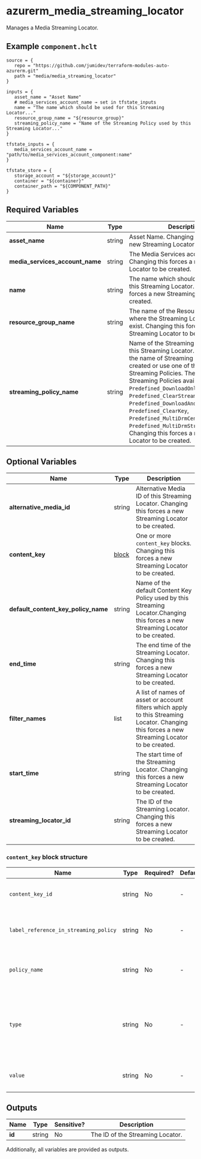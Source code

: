 # azurerm_media_streaming_locator

Manages a Media Streaming Locator.

## Example `component.hclt`

```hcl
source = {
   repo = "https://github.com/jumidev/terraform-modules-auto-azurerm.git"   
   path = "media/media_streaming_locator"   
}

inputs = {
   asset_name = "Asset Name"   
   # media_services_account_name → set in tfstate_inputs
   name = "The name which should be used for this Streaming Locator..."   
   resource_group_name = "${resource_group}"   
   streaming_policy_name = "Name of the Streaming Policy used by this Streaming Locator..."   
}

tfstate_inputs = {
   media_services_account_name = "path/to/media_services_account_component:name"   
}

tfstate_store = {
   storage_account = "${storage_account}"   
   container = "${container}"   
   container_path = "${COMPONENT_PATH}"   
}

```

## Required Variables

| Name | Type |  Description |
| ---- | --------- |  ----------- |
| **asset_name** | string |  Asset Name. Changing this forces a new Streaming Locator to be created. | 
| **media_services_account_name** | string |  The Media Services account name. Changing this forces a new Streaming Locator to be created. | 
| **name** | string |  The name which should be used for this Streaming Locator. Changing this forces a new Streaming Locator to be created. | 
| **resource_group_name** | string |  The name of the Resource Group where the Streaming Locator should exist. Changing this forces a new Streaming Locator to be created. | 
| **streaming_policy_name** | string |  Name of the Streaming Policy used by this Streaming Locator. Either specify the name of Streaming Policy you created or use one of the predefined Streaming Policies. The predefined Streaming Policies available are: `Predefined_DownloadOnly`, `Predefined_ClearStreamingOnly`, `Predefined_DownloadAndClearStreaming`, `Predefined_ClearKey`, `Predefined_MultiDrmCencStreaming` and `Predefined_MultiDrmStreaming`. Changing this forces a new Streaming Locator to be created. | 

## Optional Variables

| Name | Type |  Description |
| ---- | --------- |  ----------- |
| **alternative_media_id** | string |  Alternative Media ID of this Streaming Locator. Changing this forces a new Streaming Locator to be created. | 
| **content_key** | [block](#content_key-block-structure) |  One or more `content_key` blocks. Changing this forces a new Streaming Locator to be created. | 
| **default_content_key_policy_name** | string |  Name of the default Content Key Policy used by this Streaming Locator.Changing this forces a new Streaming Locator to be created. | 
| **end_time** | string |  The end time of the Streaming Locator. Changing this forces a new Streaming Locator to be created. | 
| **filter_names** | list |  A list of names of asset or account filters which apply to this Streaming Locator. Changing this forces a new Streaming Locator to be created. | 
| **start_time** | string |  The start time of the Streaming Locator. Changing this forces a new Streaming Locator to be created. | 
| **streaming_locator_id** | string |  The ID of the Streaming Locator. Changing this forces a new Streaming Locator to be created. | 

### `content_key` block structure

| Name | Type | Required? | Default | Description |
| ---- | ---- | --------- | ------- | ----------- |
| `content_key_id` | string | No | - | ID of Content Key. Changing this forces a new Streaming Locator to be created. |
| `label_reference_in_streaming_policy` | string | No | - | Label of Content Key as specified in the Streaming Policy. Changing this forces a new Streaming Locator to be created. |
| `policy_name` | string | No | - | Content Key Policy used by Content Key. Changing this forces a new Streaming Locator to be created. |
| `type` | string | No | - | Encryption type of Content Key. Supported values are 'CommonEncryptionCbcs', 'CommonEncryptionCenc' or 'EnvelopeEncryption'. Changing this forces a new Streaming Locator to be created. |
| `value` | string | No | - | Value of Content Key. Changing this forces a new Streaming Locator to be created. |



## Outputs

| Name | Type | Sensitive? | Description |
| ---- | ---- | --------- | --------- |
| **id** | string | No  | The ID of the Streaming Locator. | 

Additionally, all variables are provided as outputs.

